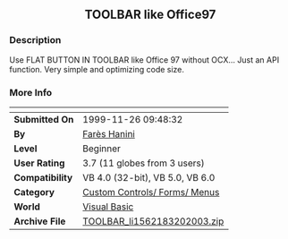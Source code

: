﻿<div align="center">

## TOOLBAR like Office97


</div>

### Description

Use FLAT BUTTON IN TOOLBAR like Office 97 without OCX... Just an API function. Very simple and optimizing code size.
 
### More Info
 


<span>             |<span>
---                |---
**Submitted On**   |1999-11-26 09:48:32
**By**             |[Farès Hanini](https://github.com/Planet-Source-Code/PSCIndex/blob/master/ByAuthor/far-s-hanini.md)
**Level**          |Beginner
**User Rating**    |3.7 (11 globes from 3 users)
**Compatibility**  |VB 4\.0 \(32\-bit\), VB 5\.0, VB 6\.0
**Category**       |[Custom Controls/ Forms/  Menus](https://github.com/Planet-Source-Code/PSCIndex/blob/master/ByCategory/custom-controls-forms-menus__1-4.md)
**World**          |[Visual Basic](https://github.com/Planet-Source-Code/PSCIndex/blob/master/ByWorld/visual-basic.md)
**Archive File**   |[TOOLBAR\_li1562183202003\.zip](https://github.com/Planet-Source-Code/far-s-hanini-toolbar-like-office97__1-44128/archive/master.zip)








